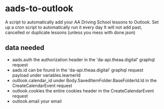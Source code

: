 # aads-to-outlook
A script to automatically add your AA Driving School lessons to Outlook.
Set up a cron script to automatically run it every day
It will not add past, cancelled or duplicate lessons (unless you mess with done.json)

## data needed
 - aads.auth            the authorization header in the 'da-api.theaa.digital' graphql request
 - aads.id              can be found in the 'da-api.theaa.digital' graphql request payload under variables.learnerId
 - outlook.calendar_id  under Body.SavedItemFolder.BaseFolderId.Id in the CreateCalendarEvent request
 - outlook.cookies      the entire cookies header in the CreateCalendarEvent request
 - outlook.email        your email